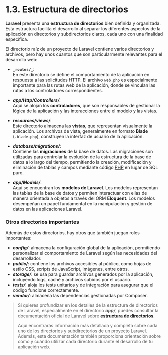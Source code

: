 # 1.3. Estructura de directorios

**Laravel** presenta una **estructura de directorios** bien definida y organizada. Esta estructura facilita el desarrollo al separar los diferentes aspectos de la aplicación en directorios y subdirectorios claros, cada uno con una finalidad específica.

El directorio raíz de un proyecto de Laravel contiene varios directorios y archivos, pero hay unos cuantos que son particularmente relevantes para el desarrollo web:

- **`_routes/_`**:  
  En este directorio se define el comportamiento de la aplicación en respuesta a las solicitudes HTTP. El archivo `web.php` es especialmente importante para las rutas web de la aplicación, donde se vinculan las rutas a los controladores correspondientes.

- **_app/Http/Controllers/_**:  
  Aquí se alojan los **controladores**, que son responsables de gestionar la lógica de la aplicación y las interacciones entre el modelo y las vistas.

- **_resources/views/_**:  
  Este directorio almacena las **vistas**, que representan visualmente la aplicación. Los archivos de vista, generalmente en formato **Blade** (`.blade.php`), construyen la interfaz de usuario de la aplicación.

- **_database/migrations/_**:  
  Contiene las **migraciones** de la base de datos. Las migraciones son utilizadas para controlar la evolución de la estructura de la base de datos a lo largo del tiempo, permitiendo la creación, modificación y eliminación de tablas y campos mediante código [PHP](#t27f20588-510f-66f3-8ea3-8d2f46de34e8) en lugar de SQL puro.

- **_app/Models/_**:  
  Aquí se encuentran los **modelos de Laravel**. Los modelos representan las tablas de la base de datos y permiten interactuar con ellas de manera orientada a objetos a través del ORM **Eloquent**. Los modelos desempeñan un papel fundamental en la manipulación y gestión de datos en las aplicaciones Laravel.

### Otros directorios importantes

Además de estos directorios, hay otros que también juegan roles importantes:

- **_config/_**: almacena la configuración global de la aplicación, permitiendo personalizar el comportamiento de Laravel según las necesidades del desarrollador.  
- **_public/_**: contiene los archivos accesibles al público, como hojas de estilo CSS, scripts de JavaScript, imágenes, entre otros.  
- **_storage/_**: se usa para guardar archivos generados por la aplicación, incluyendo logs, caché y archivos subidos por el usuario.  
- **_tests/_**: aloja los tests unitarios y de integración para asegurar que el código funcione correctamente.  
- **_vendor/_**: almacena las dependencias gestionadas por Composer.

> Si quieres profundizar en los detalles de la estructura de directorios de Laravel, especialmente en el directorio ***app/***, puedes consultar la documentación oficial de Laravel sobre [**estructura de directorios**](https://laravel.com/docs/structure).  
> 
> Aquí encontrarás información más detallada y completa sobre cada uno de los directorios y subdirectorios de un proyecto Laravel. Además, esta documentación también proporciona orientación sobre cómo y cuándo utilizar cada directorio durante el desarrollo de tu aplicación web.
